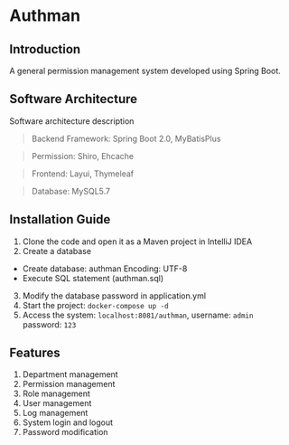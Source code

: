 # Authman

## Introduction
A general permission management system developed using Spring Boot.

## Software Architecture
Software architecture description

> Backend Framework: Spring Boot 2.0, MyBatisPlus

> Permission: Shiro, Ehcache

> Frontend: Layui, Thymeleaf

> Database: MySQL5.7

## Installation Guide

1. Clone the code and open it as a Maven project in IntelliJ IDEA
2. Create a database
  - Create database: authman  Encoding: UTF-8
  - Execute SQL statement (authman.sql)
3. Modify the database password in application.yml
4. Start the project: `docker-compose up -d`
5. Access the system: `localhost:8081/authman`, username: `admin` password: `123`

## Features
1. Department management
2. Permission management
3. Role management
4. User management
5. Log management
6. System login and logout
7. Password modification
